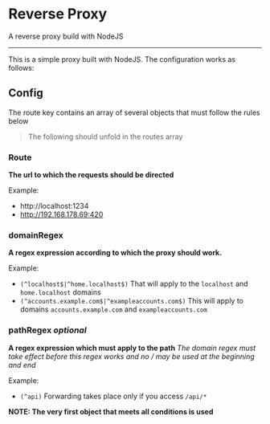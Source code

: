# Reverse Proxy
A reverse proxy build with NodeJS
***
This is a simple proxy built with NodeJS. The configuration works as follows:

## Config
The route key contains an array of several objects that must follow the rules below
> The following should unfold in the routes array

### Route
**The url to which the requests should be directed**

Example:
 - http://localhost:1234
 - http://192.168.178.69:420

### domainRegex
**A regex expression according to which the proxy should work.**

Example:
 - `(^localhost$|^home.localhost$)` That will apply to the `localhost` and `home.localhost` domains
 - `(^accounts.example.com$|^exampleaccounts.com$)` This will apply to domains `accounts.example.com` and `exampleaccounts.com`
 
### pathRegex *optional*
**A regex expression which must apply to the path**
*The domain regex must take effect before this regex works and no / may be used at the beginning and end*

Example:
 - `(^api)` Forwarding takes place only if you access `/api/*`

**NOTE: The very first object that meets all conditions is used**